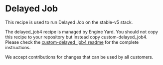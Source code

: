 # Delayed Job

This recipe is used to run Delayed Job on the stable-v5 stack.

The delayed_job4 recipe is managed by Engine Yard. You should not copy this recipe to your repository but instead copy custom-delayed_job4. Please check the [custom-delayed_job4 readme](../../examples/delayed_job4/cookbooks/custom-delayed_job4) for the complete instructions.

We accept contributions for changes that can be used by all customers.
